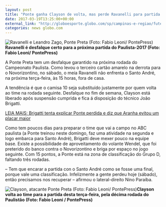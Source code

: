 ```yaml
---
layout: post
title: "Ponte ganha Clayson de volta, mas perde Ravanelli para partida de terça"
date: 2017-03-19T13:25:00+00:00
external_link: "http://globoesporte.globo.com/sp/campinas-e-regiao/futebol/times/ponte-preta/noticia/2017/03/ponte-ganha-clayson-de-volta-mas-perde-ravanelli-para-partida-de-terca.html"
categories: news globo.com
---
```

 ![Ravanelli e Leandro Zago, Ponte Preta (Foto: Fabio Leoni/ PontePress)](http://s2.glbimg.com/Z5x8zT9TAnCEwTjF_YjNtEc7LmQ=/0x97:590x549/300x230/s.glbimg.com/es/ge/f/original/2017/03/14/ravanelli.zago.jpg "Ravanelli e Leandro Zago, Ponte Preta (Foto: Fabio Leoni/ PontePress)")**Ravanelli é desfalque certo para a próxima partida do Paulista-2017 (Foto: Fabio Leoni/ PontePress)**

A Ponte Preta tem um desfalque garantido na próxima rodada do Campeonato Paulista. Como levou o terceiro cartão amarelo na derrota para o Novorizontino, no sábado, o meia Ravanelli não enfrenta o Santo André, na próxima terça-feira, às 15 horas, fora de casa.

A tendência é que o camisa 10 seja substituído justamente por quem volta ao time na rodada seguinte. Desfalque no fim de semana, Clayson está liberado após suspensão cumprida e fica á disposição do técnico João Brigatti.

[LEIA MAIS: Brigatti tenta explicar Ponte perdida e diz que Aranha evitou um placar maior](http://globoesporte.globo.com/sp/campinas-e-regiao/futebol/times/ponte-preta/noticia/2017/03/brigatti-tenta-explicar-ponte-perdida-e-diz-que-aranha-evitou-um-placar-maior.html)

Como tem poucos dias para preparar o time que vai a campo no ABC paulista (a Ponte treinou neste domingo, faz uma atividade na segunda e logo embarca para Santo André), Brigatti deve mexer pouco na equipe base. Existe a possibilidade de aproveitamento do volante Wendel, que foi preterido do banco contra o Novorizontino e briga por espaço no jogo seguinte.&nbsp;Com 15 pontos, a Ponte está na zona de classificação do Grupo D, faltando três rodadas.

–&nbsp;Tem que encarar a partida con o Santo André como se fosse uma final, porque vale uma classificação. Infelizmente a gente perdeu hoje (sábado), então precisamos nos recuperar – afirmou o lateral-direito Nino Paraíba.&nbsp;

 ![Clayson, atacante Ponte Preta (Foto: Fabio Leoni/ PontePress)](http://s2.glbimg.com/oI-4CrjoZWTmq67agbjwjNAV19k=/0x55:1000x635/690x400/s.glbimg.com/es/ge/f/original/2017/03/14/clayson.jpg "Clayson, atacante Ponte Preta (Foto: Fabio Leoni/ PontePress)")**Clayson volta ao&nbsp;time para a partida desta terça-feira, pela décima rodada do Paulistão (Foto: Fabio Leoni / PontePress)**

